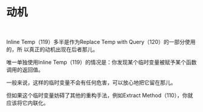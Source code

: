 # 动机

<br>

Inline Temp（119）多半是作为Replace Temp with Query（120）的一部分使用的，所 以真正的动机出现在后者那儿。

唯一单独使用Inline Temp（119）的情况是：你发现某个临时变量被赋予某个函数调用的返回值。

一般来说，这样的临时变量不会有任何危害，可以放心地把它留在那儿。

但如果这个临时变量妨碍了其他的重构手法，例如Extract Method（110），你就应该将它内联化。

<br>

